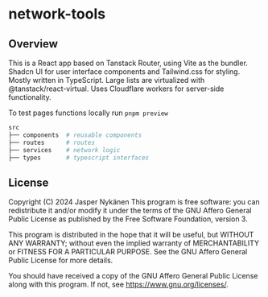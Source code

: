 # network-tools

## Overview

This is a React app based on Tanstack Router, using Vite as the bundler. Shadcn UI for user interface components and Tailwind.css for styling. Mostly written in TypeScript. Large lists are virtualized with @tanstack/react-virtual. Uses Cloudflare workers for server-side functionality.

To test pages functions locally run `pnpm preview`

```sh
src
├── components  # reusable components
├── routes      # routes
├── services    # network logic
├── types       # typescript interfaces
```

## License

Copyright (C) 2024 Jasper Nykänen
This program is free software: you can redistribute it and/or modify it under the terms of the GNU Affero General Public License as published by the Free Software Foundation, version 3.

This program is distributed in the hope that it will be useful, but WITHOUT ANY WARRANTY; without even the implied warranty of MERCHANTABILITY or FITNESS FOR A PARTICULAR PURPOSE. See the GNU Affero General Public License for more details.

You should have received a copy of the GNU Affero General Public License along with this program. If not, see <https://www.gnu.org/licenses/>.
